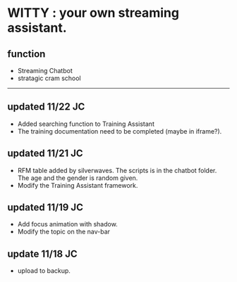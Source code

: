 # WITTY : your own streaming assistant.

## function
* Streaming Chatbot 
* stratagic cram school
***

## updated 11/22 JC
* Added searching function to Training Assistant
* The training documentation need to be completed (maybe in iframe?).
## updated 11/21 JC
* RFM table added by silverwaves. The scripts is in the chatbot folder. The age and the gender is random given.
* Modify the Training Assistant framework. 

## updated 11/19 JC

* Add focus animation with shadow. 
* Modify the topic on the nav-bar
## update 11/18 JC
* upload to backup. 
